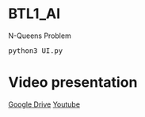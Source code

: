 # BTL1_AI
N-Queens Problem

<pre>python3 UI.py</pre>

# Video presentation
[Google Drive](https://drive.google.com/file/d/1rwu3xiELPqRYLvP1u2635UsFl3-088pv/view?usp=share_link)
[Youtube](https://youtu.be/5CmTEZgYo88)
